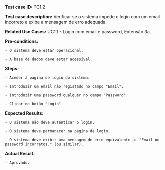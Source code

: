 **Test case ID:** TC1.2

**Test case description:**  Verificar se o sistema impede o login com um email incorreto e exibe a mensagem de erro adequada.

**Related Use Cases:** UC1.1 - Login com email e password, Extensão 3a.

**Pre-conditions:**

    - O sistema deve estar operacional.

    - A base de dados deve estar acessível.

**Steps:**

    - Aceder à página de login do sistema.

    - Introduzir um email não registado no campo "Email".

    - Introduzir uma password qualquer no campo "Password".

    - Clicar no botão "Login".

**Expected Results:**

    - O sistema não deve autenticar o login.

    - O sistema deve permanecer na página de login.

    - O sistema deve exibir uma mensagem de erro equivalente a: "Email ou password incorretos." (ou similar).

**Actual Result:**

    - Aprovado.